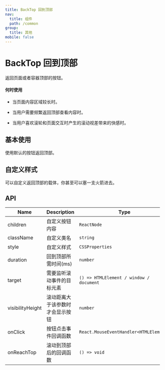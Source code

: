```yaml
---
title: BackTop 回到顶部
nav:
  title: 组件
  path: /common
group:
  title: 其他
mobile: false
---
```


# BackTop 回到顶部

返回页面或者容器顶部的按钮。

#### 何时使用

- 当页面内容区域较长时。

- 当用户需要频繁返回顶部查看内容时。

- 当用户喜欢滚轮和页面交互时产生的滚动视差带来的快感时。

## 基本使用

使用默认的按钮返回顶部。

<code src="./demos/index1.tsx"></code>

## 自定义样式

可以自定义返回顶部的载体，你甚至可以塞一支火箭进去。

<code src="./demos/index2.tsx"></code>

## API

| Name             | Description                      | Type                                    | Default  |
| ---------------- | -------------------------------- | --------------------------------------- | -------- |
| children         | 自定义按钮内容                   | `ReactNode`                             | `--`     |
| className        | 自定义类名                       | `string`                                | `--`     |
| style            | 自定义样式                       | `CSSProperties`                         | `--`     |
| duration         | 回到顶部所需时间(ms)             | `number`                                | `450`    |
| target           | 需要监听滚动事件的目标元素       | `() => HTMLElement / window / document` | `window` |
| visibilityHeight | 滚动距离大于该参数时才会显示按钮 | `number`                                | `400`    |
| onClick          | 按钮点击事件回调函数             | `React.MouseEventHandler<HTMLElement>`  | `--`     |
| onReachTop       | 滚动到顶部后的回调函数           | `() => void`                            | `--`     |

